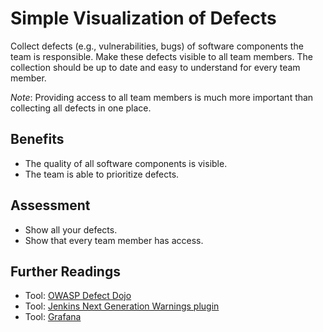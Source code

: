 # Simple Visualization of Defects

Collect defects (e.g., vulnerabilities, bugs) of software components the team is responsible. Make these defects visible to all team members. The collection should be up to date and easy to understand for every team member.

*Note*: Providing access to all team members is much more important than collecting all defects in one place.

## Benefits

- The quality of all software components is visible.
- The team is able to prioritize defects.

## Assessment

- Show all your defects.
- Show that every team member has access.

## Further Readings
- Tool: [OWASP Defect Dojo](https://owasp.org/www-project-defectdojo/)
- Tool: [Jenkins Next Generation Warnings plugin](https://plugins.jenkins.io/warnings-ng/)
- Tool: [Grafana](https://grafana.com/)
